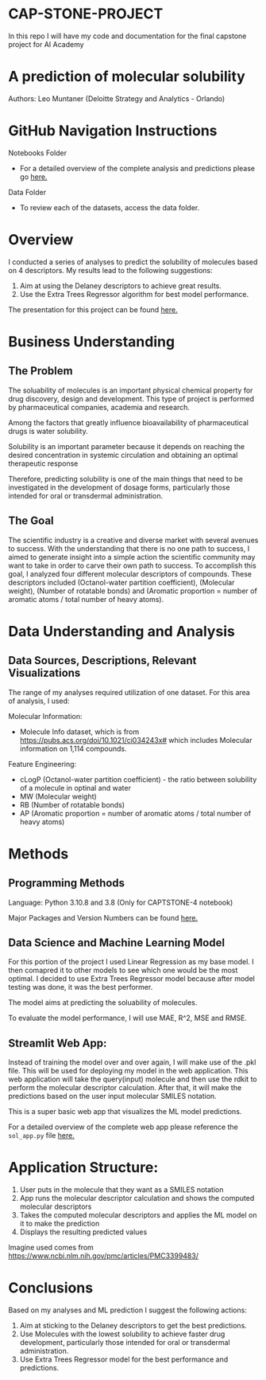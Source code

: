 # CAP-STONE-PROJECT
In this repo I will have my code and documentation for the final capstone project for AI Academy 

# A prediction of molecular solubility 
Authors: Leo Muntaner 
(Deloitte Strategy and Analytics - Orlando)

# GitHub Navigation Instructions 

Notebooks Folder

- For a detailed overview of the complete analysis and predictions please go [here.](Final_Capstone) 

Data Folder

- To review each of the datasets, access the data folder. 

# Overview

I conducted a series of analyses to predict the solubility of molecules based on 4 descriptors. My results lead to the following suggestions:

1. Aim at using the Delaney descriptors to achieve great results. 
2. Use the Extra Trees Regressor algorithm for best model performance. 

The presentation for this project can be found [here.](Presentation)

# Business Understanding

## The Problem

The soluability of molecules is an important physical chemical property for drug discovery, design and development. 
This type of project is performed by pharmaceutical companies, academia and research.

Among the factors that greatly influence bioavailability of pharmaceutical drugs is water solubility. 

Solubility is an important parameter because it depends on reaching the desired concentration in systemic circulation and obtaining an optimal therapeutic response

Therefore, predicting solubility is one of the main things that need to be investigated in the development of dosage forms, particularly those intended for oral or transdermal administration.

## The Goal

The scientific industry is a creative and diverse market with several avenues to success. With the understanding that there is no one path to success, I aimed to generate insight into a simple action the scientific community may want to take in order to carve their own path to success. To accomplish this goal, I analyzed four different molecular descriptors of compounds. These descriptors included (Octanol-water partition coefficient), (Molecular weight), (Number of rotatable bonds) and (Aromatic proportion = number of aromatic atoms / total number of heavy atoms). 

# Data Understanding and Analysis

## Data Sources, Descriptions, Relevant Visualizations

The range of my analyses required utilization of one dataset. For this area of analysis, I used:

Molecular Information:
 - Molecule Info dataset, which is from https://pubs.acs.org/doi/10.1021/ci034243x# which includes Molecular information on 1,114 compounds.
 
Feature Engineering:
 - cLogP (Octanol-water partition coefficient) - the ratio between solubility of a molecule in optinal and water
 - MW (Molecular weight)
 - RB (Number of rotatable bonds)
 - AP (Aromatic proportion = number of aromatic atoms / total number of heavy atoms)

# Methods 

## Programming Methods

Language: Python 3.10.8 and 3.8 (Only for CAPTSTONE-4 notebook)

Major Packages and Version Numbers can be found [here.](requirements.txt)
    
## Data Science and Machine Learning Model

For this portion of the project I used Linear Regression as my base model. I then comapred it to other models to see which one would be the most optimal. I decided to use Extra Trees Regressor model because after model testing was done, it was the best performer.

The model aims at predicting the soluability of molecules.

To evaluate the model performance, I will use MAE, R^2, MSE and RMSE.

## Streamlit Web App:

Instead of training the model over and over again, I will make use of the .pkl file. This will be used for deploying my model in the web application.
This web application will take the query(input) molecule and then use the rdkit to perform the molecular descriptor calculation. After that, it will make the predictions based on the user input molecular SMILES notation.

This is a super basic web app that visualizes the ML model predictions.

For a detailed overview of the complete web app please reference the `sol_app.py` file [here.](Final_Capstone) 

# Application Structure:

1. User puts in the molecule that they want as a SMILES notation
2. App runs the molecular descriptor calculation and shows the computed molecular descriptors
3. Takes the computed molecular descriptors and applies the ML model on it to make the prediction
4. Displays the resulting predicted values 

Imagine used comes from https://www.ncbi.nlm.nih.gov/pmc/articles/PMC3399483/

# Conclusions 

Based on my analyses and ML prediction I suggest the following actions:

1. Aim at sticking to the Delaney descriptors to get the best predictions. 
2. Use Molecules with the lowest solubility to achieve faster drug development, particularly those intended for oral or transdermal administration.
3. Use Extra Trees Regressor model for the best performance and predictions. 
